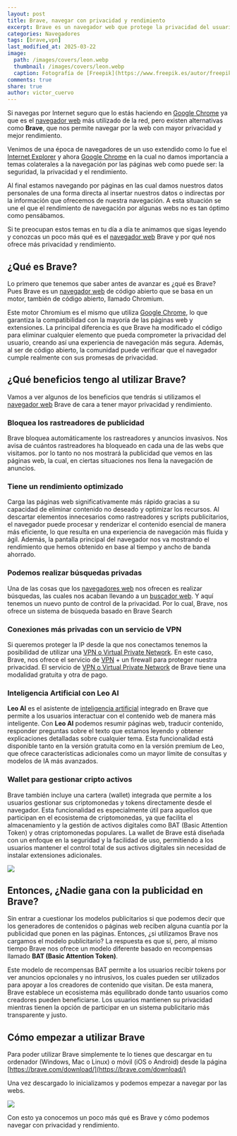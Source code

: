 ```yaml
---
layout: post
title: Brave, navegar con privacidad y rendimiento
excerpt: Brave es un navegador web que protege la privacidad del usuario bloqueando rastreadores y anuncios invasivos mientras optimiza el rendimiento de carga y ofrece búsquedas privadas y servicios VPN.
categories: Navegadores
tags: [brave,vpn]
last_modified_at: 2025-03-22
image:
  path: /images/covers/leon.webp
  thumbnail: /images/covers/leon.webp
  caption: Fotografía de [Freepik](https://www.freepik.es/autor/freepik)
comments: true
share: true
author: victor_cuervo
---
```


Si navegas por Internet seguro que lo estás haciendo en [Google Chrome](https://www.ayudaenlaweb.com/navegadores/que-es-google-chrome/) ya que es el [navegador web](https://www.ayudaenlaweb.com/navegadores/) más utilizado de la red, pero existen alternativas como **Brave**, que nos permite navegar por la web con mayor privacidad y mejor rendimiento.


Venimos de una época de navegadores de un uso extendido como lo fue el [Internet Explorer](https://www.ayudaenlaweb.com/navegadores/que-es-internet-explorer/) y ahora [Google Chrome](https://www.ayudaenlaweb.com/navegadores/que-es-google-chrome/) en la cual no damos importancia a temas colaterales a la navegación por las páginas web como puede ser: la seguridad, la privacidad y el rendimiento.


Al final estamos navegando por páginas en las cual damos nuestros datos personales de una forma directa al insertar nuestros datos o indirectas por la información que ofrecemos de nuestra navegación. A esta situación se une el que el rendimiento de navegación por algunas webs no es tan óptimo como pensábamos.


Si te preocupan estos temas en tu día a día te animamos que sigas leyendo y conozcas un poco más qué es el [navegador web](https://www.ayudaenlaweb.com/navegadores/) Brave y por qué nos ofrece más privacidad y rendimiento.


## ¿Qué es Brave?


Lo primero que tenemos que saber antes de avanzar es ¿qué es Brave? Pues Brave es un [navegador web](https://www.ayudaenlaweb.com/navegadores/) de código abierto que se basa en un motor, también de código abierto, llamado Chromium.


Este motor Chromium es el mismo que utiliza [Google Chrome](https://www.ayudaenlaweb.com/navegadores/que-es-google-chrome/), lo que garantiza la compatibilidad con la mayoría de las páginas web y extensiones. La principal diferencia es que Brave ha modificado el código para eliminar cualquier elemento que pueda comprometer la privacidad del usuario, creando así una experiencia de navegación más segura. Además, al ser de código abierto, la comunidad puede verificar que el navegador cumple realmente con sus promesas de privacidad.


## ¿Qué beneficios tengo al utilizar Brave?


Vamos a ver algunos de los beneficios que tendrás si utilizamos el [navegador web](https://www.ayudaenlaweb.com/navegadores/) Brave de cara a tener mayor privacidad y rendimiento.


### Bloquea los rastreadores de publicidad


Brave bloquea automáticamente los rastreadores y anuncios invasivos. Nos avisa de cuántos rastreadores ha bloqueado en cada una de las webs que visitamos. por lo tanto no nos mostrará la publicidad que vemos en las páginas web, la cual, en ciertas situaciones nos llena la navegación de anuncios.


### Tiene un rendimiento optimizado


Carga las páginas web significativamente más rápido gracias a su capacidad de eliminar contenido no deseado y optimizar los recursos. Al descartar elementos innecesarios como rastreadores y scripts publicitarios, el navegador puede procesar y renderizar el contenido esencial de manera más eficiente, lo que resulta en una experiencia de navegación más fluida y ágil. Además, la pantalla principal del navegador nos va mostrando el rendimiento que hemos obtenido en base al tiempo y ancho de banda ahorrado.


### Podemos realizar búsquedas privadas


Una de las cosas que los [navegadores web](https://www.ayudaenlaweb.com/navegadores/) nos ofrecen es realizar búsquedas, las cuales nos acaban llevando a un [buscador web](https://www.ayudaenlaweb.com/buscadores/). Y aquí tenemos un nuevo punto de control de la privacidad. Por lo cual, Brave, nos ofrece un sistema de búsqueda basado en Brave Search


### Conexiones más privadas con un servicio de VPN


Si queremos proteger la IP desde la que nos conectamos tenemos la posibilidad de utilizar una [VPN o Virtual Private Network](https://www.ayudaenlaweb.com/seguridad/que-es-una-vpn/). En este caso, Brave, nos ofrece el servicio de [VPN](https://www.ayudaenlaweb.com/seguridad/que-es-una-vpn/) + un firewall para proteger nuestra privacidad. El servicio de [VPN o Virtual Private Network](https://www.ayudaenlaweb.com/seguridad/que-es-una-vpn/) de Brave tiene una modalidad gratuita y otra de pago. 


### Inteligencia Artificial con Leo AI


**Leo AI** es el asistente de [inteligencia artificial](https://www.ayudaenlaweb.com/inteligencia-artificial/) integrado en Brave que permite a los usuarios interactuar con el contenido web de manera más inteligente. Con **Leo AI** podemos resumir páginas web, traducir contenido, responder preguntas sobre el texto que estamos leyendo y obtener explicaciones detalladas sobre cualquier tema. Esta funcionalidad está disponible tanto en la versión gratuita como en la versión premium de Leo, que ofrece características adicionales como un mayor límite de consultas y modelos de IA más avanzados.


### Wallet para gestionar cripto activos


Brave también incluye una cartera (wallet) integrada que permite a los usuarios gestionar sus criptomonedas y tokens directamente desde el navegador. Esta funcionalidad es especialmente útil para aquellos que participan en el ecosistema de criptomonedas, ya que facilita el almacenamiento y la gestión de activos digitales como BAT (Basic Attention Token) y otras criptomonedas populares. La wallet de Brave está diseñada con un enfoque en la seguridad y la facilidad de uso, permitiendo a los usuarios mantener el control total de sus activos digitales sin necesidad de instalar extensiones adicionales.


![](https://ayudaenlaweb.com/images/articulos/navegador/beneficios-brave.webp)


## Entonces, ¿Nadie gana con la publicidad en Brave?


Sin entrar a cuestionar los modelos publicitarios si que podemos decir que los generadores de contenidos o páginas web reciben alguna cuantía por la publicidad que ponen en las páginas. Entonces, ¿si utilizamos Brave nos cargamos el modelo publicitario? La respuesta es que sí, pero, al mismo tiempo Brave nos ofrece un modelo diferente basado en recompensas llamado **BAT (Basic Attention Token)**.


Este modelo de recompensas BAT permite a los usuarios recibir tokens por ver anuncios opcionales y no intrusivos, los cuales pueden ser utilizados para apoyar a los creadores de contenido que visitan. De esta manera, Brave establece un ecosistema más equilibrado donde tanto usuarios como creadores pueden beneficiarse. Los usuarios mantienen su privacidad mientras tienen la opción de participar en un sistema publicitario más transparente y justo.


## Cómo empezar a utilizar Brave


Para poder utilizar Brave simplemente te lo tienes que descargar en tu ordenador (Windows, Mac o Linux) o móvil (iOS o Android) desde la página [https://brave.com/download/](https://brave.com/download/)


Una vez descargado lo inicializamos y podemos empezar a navegar por las webs.


![](https://ayudaenlaweb.com/images/articulos/navegador/brave.webp)


Con esto ya conocemos un poco más qué es Brave y cómo podemos navegar con privacidad y rendimiento.

